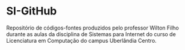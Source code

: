 # SI-GitHub
Repositório de códigos-fontes produzidos pelo professor Wilton Filho durante as aulas da disciplina de Sistemas para Internet do curso de Licenciatura em Computação do campus Uberlândia Centro.
